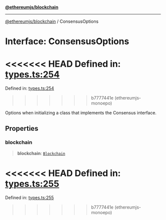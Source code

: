 [**@ethereumjs/blockchain**](../README.md)

***

[@ethereumjs/blockchain](../README.md) / ConsensusOptions

# Interface: ConsensusOptions

<<<<<<< HEAD
Defined in: [types.ts:254](https://github.com/ethereumjs/ethereumjs-monorepo/blob/master/packages/blockchain/src/types.ts#L254)
=======
Defined in: [types.ts:254](https://github.com/Dargon789/ethereumjs-monorepo/blob/master/packages/blockchain/src/types.ts#L254)
>>>>>>> b7777441e (ethereumjs-monoepo)

Options when initializing a class that implements the Consensus interface.

## Properties

### blockchain

> **blockchain**: [`Blockchain`](../classes/Blockchain.md)

<<<<<<< HEAD
Defined in: [types.ts:255](https://github.com/ethereumjs/ethereumjs-monorepo/blob/master/packages/blockchain/src/types.ts#L255)
=======
Defined in: [types.ts:255](https://github.com/Dargon789/ethereumjs-monorepo/blob/master/packages/blockchain/src/types.ts#L255)
>>>>>>> b7777441e (ethereumjs-monoepo)
